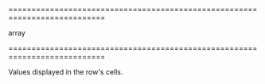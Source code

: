<!--**
/*-------------------------------------------
    Auto-generated file. Do not modify.
-------------------------------------------

**-->
===========================================================================
<!--type-->array<!--/type-->
===========================================================================

<!--shortDescription-->
Values displayed in the row's cells.
<!--/shortDescription-->

<!--fullDescription-->

<!--/fullDescription-->
